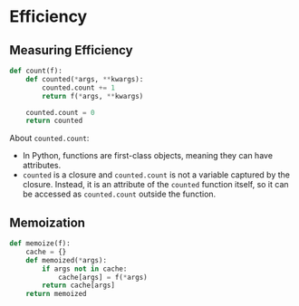 # Efficiency

## Measuring Efficiency

```python
def count(f):
    def counted(*args, **kwargs):
        counted.count += 1
        return f(*args, **kwargs)

    counted.count = 0
    return counted
```

About `counted.count`:

- In Python, functions are first-class objects, meaning they can have attributes.
- `counted` is a closure and `counted.count` is not a variable captured by the closure. Instead, it is an attribute of the `counted` function itself, so it can be accessed as `counted.count` outside the function.

## Memoization

```python
def memoize(f):
    cache = {}
    def memoized(*args):
        if args not in cache:
            cache[args] = f(*args)
        return cache[args]
    return memoized
```
